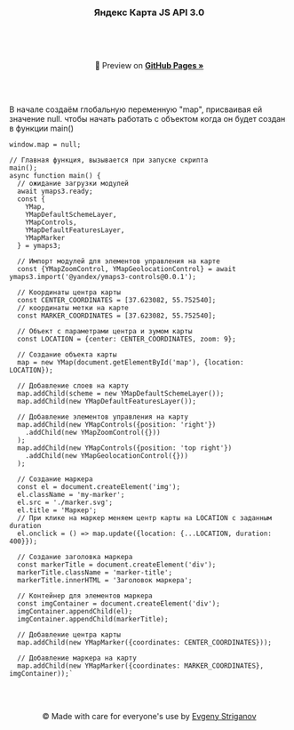 <div align="center"><h3>Яндекс Карта JS API 3.0</h3></div>

##

<br>
<br>
<p align="center">🔎 Preview on <a href="https://genevy.github.io/yandex-map-api-3/"><strong>GitHub Pages »</strong></a></p>
<br>
<br>

  В начале создаём глобальную переменную "map", присваивая ей значение null. чтобы начать работать с объектом когда он будет создан в функции main()
  
  `window.map = null;`
 
 
    // Главная функция, вызывается при запуске скрипта
    main();
    async function main() {
      // ожидание загрузки модулей
      await ymaps3.ready;
      const {
        YMap,
        YMapDefaultSchemeLayer,
        YMapControls,
        YMapDefaultFeaturesLayer,
        YMapMarker
      } = ymaps3;

      // Импорт модулей для элементов управления на карте
      const {YMapZoomControl, YMapGeolocationControl} = await ymaps3.import('@yandex/ymaps3-controls@0.0.1');

      // Координаты центра карты
      const CENTER_COORDINATES = [37.623082, 55.752540];
      // координаты метки на карте
      const MARKER_COORDINATES = [37.623082, 55.752540];

      // Объект с параметрами центра и зумом карты
      const LOCATION = {center: CENTER_COORDINATES, zoom: 9};

      // Создание объекта карты
      map = new YMap(document.getElementById('map'), {location: LOCATION});

      // Добавление слоев на карту
      map.addChild(scheme = new YMapDefaultSchemeLayer());
      map.addChild(new YMapDefaultFeaturesLayer());

      // Добавление элементов управления на карту
      map.addChild(new YMapControls({position: 'right'})
        .addChild(new YMapZoomControl({}))
      );
      map.addChild(new YMapControls({position: 'top right'})
        .addChild(new YMapGeolocationControl({}))
      );

      // Создание маркера
      const el = document.createElement('img');
      el.className = 'my-marker';
      el.src = './marker.svg';
      el.title = 'Маркер';
      // При клике на маркер меняем центр карты на LOCATION с заданным duration
      el.onclick = () => map.update({location: {...LOCATION, duration: 400}});

      // Создание заголовка маркера
      const markerTitle = document.createElement('div');
      markerTitle.className = 'marker-title';
      markerTitle.innerHTML = 'Заголовок маркера';

      // Контейнер для элементов маркера
      const imgContainer = document.createElement('div');
      imgContainer.appendChild(el);
      imgContainer.appendChild(markerTitle);

      // Добавление центра карты
      map.addChild(new YMapMarker({coordinates: CENTER_COORDINATES}));

      // Добавление маркера на карту
      map.addChild(new YMapMarker({coordinates: MARKER_COORDINATES}, imgContainer));`
      


##
<br>
<div align="center"><p>© Made with care for everyone's use by <a href="https://github.com/genevy">Evgeny Striganov</a></p></div>
      
      
      
